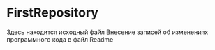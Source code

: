 # FirstRepository
Здесь находится исходный файл
Внесение записей об изменениях программного кода в файл Readme

